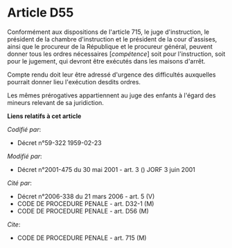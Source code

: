 # Article D55

Conformément aux dispositions de l'article 715, le juge d'instruction, le président de la chambre d'instruction et le
président de la cour d'assises, ainsi que le procureur de la République et le procureur général, peuvent donner tous les
ordres nécessaires [*compétence*] soit pour l'instruction, soit pour le jugement, qui devront être exécutés dans les maisons
d'arrêt. 

Compte rendu doit leur être adressé d'urgence des difficultés auxquelles pourrait donner lieu l'exécution desdits ordres. 

Les mêmes prérogatives appartiennent au juge des enfants à l'égard des mineurs relevant de sa juridiction.

**Liens relatifs à cet article**

_Codifié par_:

  - Décret n°59-322 1959-02-23

_Modifié par_:

  - Décret n°2001-475 du 30 mai 2001 - art. 3 () JORF 3 juin 2001

_Cité par_:

  - Décret n°2006-338 du 21 mars 2006 - art. 5 (V)
  - CODE DE PROCEDURE PENALE - art. D32-1 (M)
  - CODE DE PROCEDURE PENALE - art. D56 (M)

_Cite_:

  - CODE DE PROCEDURE PENALE - art. 715 (M)
